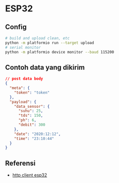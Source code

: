 # ESP32

## Config

```bash
# build and upload clean, etc
python -m platformio run --target upload
# serial monitor
python -m platformio device monitor --baud 115200
```

## Contoh data yang dikirim

```json
// post data body
{
  "meta": {
    "token": "token"
  },
  "payload": {
    "data_sensor": {
      "suhu": 25,
      "tds": 150,
      "ph": 6,
      "debit": 300
    },
    "date": "2020:12:12",
    "time": "23:10:44"
  }
}
```

## Referensi

- [http client esp32](https://randomnerdtutorials.com/esp32-http-get-post-arduino/#http-post)
